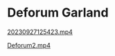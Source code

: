 # Deforum Garland

[20230927125423.mp4](Deforum%20Garland%202c9ea891f6d24d0ea29dce6078ddce5c/20230927125423.mp4)

[Deforum2.mp4](Deforum%20Garland%202c9ea891f6d24d0ea29dce6078ddce5c/Deforum2.mp4)